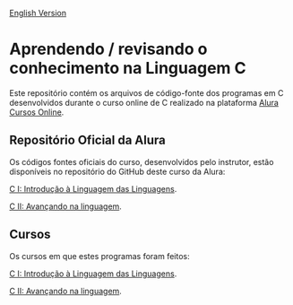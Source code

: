 [English Version](README.EN.md)

# Aprendendo / revisando o conhecimento na Linguagem C

Este repositório contém os arquivos de código-fonte dos programas em C desenvolvidos durante o curso online de C
realizado na plataforma [Alura Cursos Online](https://alura.com.br/).

## Repositório Oficial da Alura

Os códigos fontes oficiais do curso, desenvolvidos pelo instrutor, estão disponíveis no repositório do GitHub deste
curso da Alura:

[C I: Introdução à Linguagem das Linguagens](https://github.com/alura-cursos/C-I-Introdu-o-Linguagem-das-Linguagens/).

[C II: Avançando na linguagem](https://github.com/alura-cursos/C-II-Avan-ando-na-linguagem).

## Cursos

Os cursos em que estes programas foram feitos:

[C I: Introdução à Linguagem das Linguagens](https://cursos.alura.com.br/course/introducao-a-programacao-com-c-parte-1).

[C II: Avançando na linguagem](https://cursos.alura.com.br/course/introducao-a-programacao-com-c-parte-2).